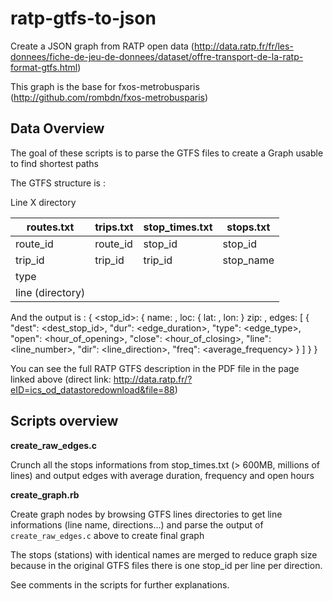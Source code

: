 ratp-gtfs-to-json
==================

Create a JSON graph from RATP open data (http://data.ratp.fr/fr/les-donnees/fiche-de-jeu-de-donnees/dataset/offre-transport-de-la-ratp-format-gtfs.html)

This graph is the base for fxos-metrobusparis (http://github.com/rombdn/fxos-metrobusparis)


Data Overview
---------------

The goal of these scripts is to parse the GTFS files to create a Graph usable to find shortest paths

The GTFS structure is :

Line X directory

| routes.txt        | trips.txt | stop_times.txt | stops.txt     |
| ----------------- | --------- | -------------- | ------------- |  
| route_id          | route_id  | stop_id        | stop_id       |   
| trip_id           | trip_id   | trip_id        | stop_name     |
| type              |           |                |               |          
| line (directory)  |			|			     |				 |
   
   
And the output is :
    {
        <stop_id>: {
            name: <name>,
            loc: {
                lat: <latitude>,
                lon: <longitude>
            }
            zip: <zipcode>,
            edges: [
                {
                    "dest": <dest_stop_id>,
                    "dur": <edge_duration>,
                    "type": <edge_type>,
                    "open": <hour_of_opening>,
                    "close": <hour_of_closing>,
                    "line": <line_number>,
                    "dir": <line_direction>,
                    "freq": <average_frequency>
                }
            ]
        }
    }

You can see the full RATP GTFS description in the PDF file in the page linked above (direct link: http://data.ratp.fr/?eID=ics_od_datastoredownload&file=88)



Scripts overview
---------------------


**create_raw_edges.c**

Crunch all the stops informations from stop_times.txt (> 600MB, millions of lines) and output edges with average duration, frequency and open hours


**create_graph.rb**

Create graph nodes by browsing GTFS lines directories to get line informations (line name, directions...) and parse the output of `create_raw_edges.c` above to create final graph

The stops (stations) with identical names are merged to reduce graph size because in the original GTFS files there is one stop_id per line per direction.

See comments in the scripts for further explanations.